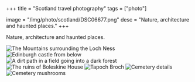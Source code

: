 +++
title = "Scotland travel photography"
tags = ["photo"]

image = "/img/photo/scotland/DSC06677.png"
desc = "Nature, architecture and haunted places."
+++

Nature, architecture and haunted places.

![The Mountains surrounding the Loch Ness](/img/photo/scotland/DSC06677.png "The Mountains surrounding the Loch Ness")
![Edinburgh castle from below](/img/photo/scotland/DSC06418.png "Edinburgh castle from below")
![A dirt path in a field going into a dark forest](/img/photo/scotland/DSC06655.png "A dirt path in a field going into a dark forest")
![The ruins of Boleskine House](/img/photo/scotland/DSC06779.png "The ruins of Boleskine House")
![Tapoch Broch](/img/photo/scotland/DSC06608.png "Tapoch Broch")
![Cemetery details](/img/photo/scotland/DSC06561.png "Cemetery details")
![Cemetery mushrooms](/img/photo/scotland/DSC06861.png "Cemetery mushrooms")
